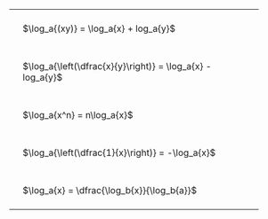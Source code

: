 ---
---

<style type="text/css">
#T_5878f th.col_heading {
  text-align: left;
  font-size: 1em;
}
#T_5878f td {
  text-align: left;
  font-size: 1em;
  padding: 1.5em;
}
#T_5878f_row0_col0, #T_5878f_row1_col0, #T_5878f_row2_col0, #T_5878f_row3_col0, #T_5878f_row4_col0 {
  width: 400px;
  white-space: pre-wrap;
}
</style>
<table id="T_5878f">
  <thead>
  </thead>
  <tbody>
    <tr>
      <td id="T_5878f_row0_col0" class="data row0 col0" >$\log_a{(xy)} = \log_a{x} + log_a{y}$</td>
    </tr>
    <tr>
      <td id="T_5878f_row1_col0" class="data row1 col0" >$\log_a{\left(\dfrac{x}{y}\right)} = \log_a{x} - log_a{y}$</td>
    </tr>
    <tr>
      <td id="T_5878f_row2_col0" class="data row2 col0" >$\log_a{x^n} = n\log_a{x}$</td>
    </tr>
    <tr>
      <td id="T_5878f_row3_col0" class="data row3 col0" >$\log_a{\left(\dfrac{1}{x}\right)} = -\log_a{x}$</td>
    </tr>
    <tr>
      <td id="T_5878f_row4_col0" class="data row4 col0" >$\log_a{x} = \dfrac{\log_b{x}}{\log_b{a}}$</td>
    </tr>
  </tbody>
</table>

